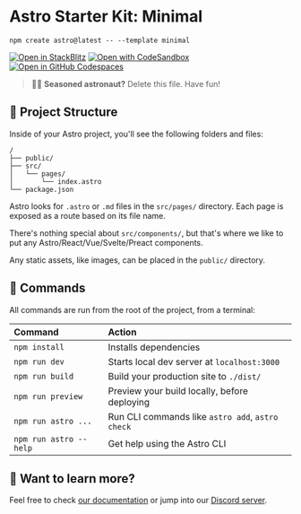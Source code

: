 # Astro Starter Kit: Minimal

```
npm create astro@latest -- --template minimal
```

[![Open in StackBlitz](https://developer.stackblitz.com/img/open_in_stackblitz.svg)](https://stackblitz.com/github/withastro/astro/tree/latest/examples/minimal)
[![Open with CodeSandbox](https://assets.codesandbox.io/github/button-edit-lime.svg)](https://codesandbox.io/p/sandbox/github/withastro/astro/tree/latest/examples/minimal)
[![Open in GitHub Codespaces](https://github.com/codespaces/badge.svg)](https://codespaces.new/withastro/astro?devcontainer_path=.devcontainer/minimal/devcontainer.json)

> 🧑‍🚀 **Seasoned astronaut?** Delete this file. Have fun!

## 🚀 Project Structure

Inside of your Astro project, you'll see the following folders and files:

```
/
├── public/
├── src/
│   └── pages/
│       └── index.astro
└── package.json
```

Astro looks for `.astro` or `.md` files in the `src/pages/` directory. Each page is exposed as a route based on its file name.

There's nothing special about `src/components/`, but that's where we like to put any Astro/React/Vue/Svelte/Preact components.

Any static assets, like images, can be placed in the `public/` directory.

## 🧞 Commands

All commands are run from the root of the project, from a terminal:

| Command                | Action                                           |
| :--------------------- | :----------------------------------------------- |
| `npm install`          | Installs dependencies                            |
| `npm run dev`          | Starts local dev server at `localhost:3000`      |
| `npm run build`        | Build your production site to `./dist/`          |
| `npm run preview`      | Preview your build locally, before deploying     |
| `npm run astro ...`    | Run CLI commands like `astro add`, `astro check` |
| `npm run astro --help` | Get help using the Astro CLI                     |

## 👀 Want to learn more?

Feel free to check [our documentation](https://docs.astro.build) or jump into our [Discord server](https://astro.build/chat).

<!-- Things you will need to get started. Hopefully this project is a success, then this will be our workflow from now henceforth -->

<!--
    # Zilla, import the font type, and font size. Put it in the head tag in layout page

  # OBED - HERO SECTION
  # EHIS - PRICING & FOOTER
  # ZILLA - FEATURES SECTION & GITHUB SECONDARY MANAGER
  # IFEANYI - DARK MODE & TESTIMONIALS
  # BEE - GITHUB PRIMARY MANAGER
  # Use comments where necessary.

  # Create your own branch, and work on it

  # Create a pull request, so it can be reviewed before adding to the main branch

  # Make your commit messages precise.

  #Make it responsive.
  # These are the screen sizes, you're working with
  # I've integrtaed it with tailwind config.
  # Those that are using CSS,
  # screens: {
  #     xs: "480px",
  #     ss: "620px",
  #     sm: "480px",
  #     md: "620px",
  #     lg: "1200px",
  #     xl: "1700px",
  #   },

 -->
